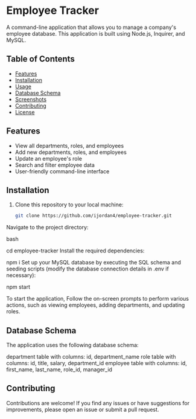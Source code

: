 # Employee Tracker

A command-line application that allows you to manage a company's employee database. This application is built using Node.js, Inquirer, and MySQL.

## Table of Contents

- [Features](#features)
- [Installation](#installation)
- [Usage](#usage)
- [Database Schema](#database-schema)
- [Screenshots](#screenshots)
- [Contributing](#contributing)
- [License](#license)

## Features

- View all departments, roles, and employees
- Add new departments, roles, and employees
- Update an employee's role
- Search and filter employee data
- User-friendly command-line interface

## Installation

1. Clone this repository to your local machine:

   ```bash
   git clone https://github.com/ijordan4/employee-tracker.git
   
Navigate to the project directory:

bash

cd employee-tracker
Install the required dependencies:


npm i
Set up your MySQL database by executing the SQL schema and seeding scripts (modify the database connection details in .env if necessary):

npm start

To start the application, Follow the on-screen prompts to perform various actions, such as viewing employees, adding departments, and updating roles.

## Database Schema
The application uses the following database schema:

department table with columns: id, department_name
role table with columns: id, title, salary, department_id
employee table with columns: id, first_name, last_name, role_id, manager_id

## Contributing
Contributions are welcome! If you find any issues or have suggestions for improvements, please open an issue or submit a pull request.
